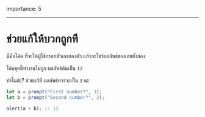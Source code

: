 importance: 5

---

# ช่วยแก้ให้บวกถูกที

นี่คือโค้ด ที่จะให้ผู้ใช้กรอกตัวเลขสองตัว แล้วจะโชว์ผลลัพธ์ของเลขทั้งสอง

โค้ดชุดนี้ทำงานไม่ถูก ผลลัพธ์ดันเป็น `12`

ทำไมล่ะ? ช่วยแก้ที ผลลัพธ์ควรจะเป็น `3` นะ

```js run
let a = prompt("First number?", 1);
let b = prompt("Second number?", 2);

alert(a + b); // 12
```

